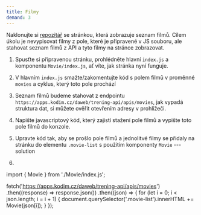 ```yaml
---
title: Filmy
demand: 3
---
```


Naklonujte si [repozitář](https://github.com/Czechitas-podklady-WEB/filmy-zadani) se stránkou, která zobrazuje seznam filmů.
Cílem úkolu je nevypisovat filmy z pole, které je připravené v JS souboru, ale stahovat seznam filmů z API a tyto filmy na stránce zobrazovat.

1. Spusťte si připravenou stránku, prohlédněte hlavní `index.js` a komponentu `Movie/index.js`, ať víte, jak stránka nyní funguje.
1. V hlavním `index.js` smažte/zakomentujte kód s polem filmů v proměnné `movies` a cyklus, který toto pole prochází
1. Seznam filmů budeme stahovat z endpointu `https://apps.kodim.cz/daweb/trening-api/apis/movies`, jak vypadá struktura dat, si můžete ověřit otevřením adresy v prohlížeči.
1. Napište javascriptový kód, který zajistí stažení pole filmů a vypište toto pole filmů do konzole.
1. Upravte kód tak, aby se prošlo pole filmů a jednolitvé filmy se přidaly na stránku do elementu `.movie-list` s použitím komponenty `Movie`
---solution

1. ```js
import { Movie } from './Movie/index.js';

fetch('https://apps.kodim.cz/daweb/trening-api/apis/movies')
  .then((response) => response.json())
  .then((json) => {
    for (let i = 0; i < json.length; i = i + 1) {
      document.querySelector('.movie-list').innerHTML += Movie(json[i]);
    }
  });

   ```
